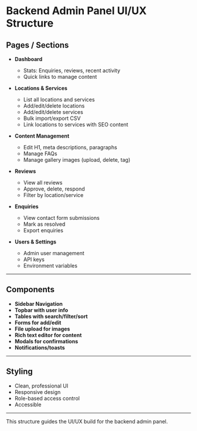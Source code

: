 # Backend Admin Panel UI/UX Structure

## Pages / Sections

- **Dashboard**
  - Stats: Enquiries, reviews, recent activity
  - Quick links to manage content

- **Locations & Services**
  - List all locations and services
  - Add/edit/delete locations
  - Add/edit/delete services
  - Bulk import/export CSV
  - Link locations to services with SEO content

- **Content Management**
  - Edit H1, meta descriptions, paragraphs
  - Manage FAQs
  - Manage gallery images (upload, delete, tag)

- **Reviews**
  - View all reviews
  - Approve, delete, respond
  - Filter by location/service

- **Enquiries**
  - View contact form submissions
  - Mark as resolved
  - Export enquiries

- **Users & Settings**
  - Admin user management
  - API keys
  - Environment variables

---

## Components

- **Sidebar Navigation**
- **Topbar with user info**
- **Tables with search/filter/sort**
- **Forms for add/edit**
- **File upload for images**
- **Rich text editor for content**
- **Modals for confirmations**
- **Notifications/toasts**

---

## Styling

- Clean, professional UI
- Responsive design
- Role-based access control
- Accessible

---

This structure guides the UI/UX build for the backend admin panel.
